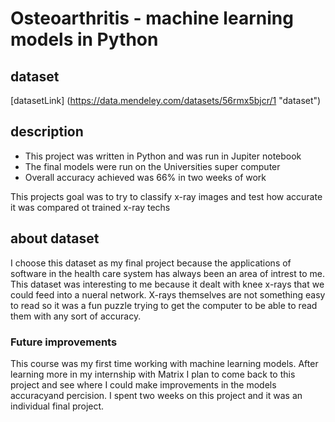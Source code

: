 # Osteoarthritis - machine learning models in Python

## dataset
[datasetLink] (https://data.mendeley.com/datasets/56rmx5bjcr/1 "dataset")

## description
* This project was written in Python and was run in Jupiter notebook
* The final models were run on the Universities super computer
* Overall accuracy achieved was 66% in two weeks of work

This projects goal was to try to classify x-ray images and test how accurate it was compared ot trained x-ray techs

## about dataset
I choose this dataset as my final project because the applications of software in the health care system has always been an area of intrest to me. This dataset was interesting
to me because it dealt with knee x-rays that we could feed into a nueral network. X-rays themselves are not something easy to read so it was a fun puzzle trying to get
the computer to be able to read them with any sort of accuracy.

### Future improvements
This course was my first time working with machine learning models. After learning more in my internship with Matrix I plan to come back to this project and see where I could
make improvements in the models accuracyand percision. I spent two weeks on this project and it was an individual final project.
